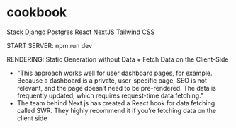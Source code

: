 # cookbook

Stack
Django
Postgres
React
NextJS
Tailwind CSS

START SERVER: npm run dev

RENDERING: Static Generation without Data + Fetch Data on the Client-Side

- "This approach works well for user dashboard pages, for example. Because a dashboard is a private, user-specific page, SEO is not relevant, and the page doesn’t need to be pre-rendered. The data is frequently updated, which requires request-time data fetching."
- The team behind Next.js has created a React hook for data fetching called SWR. They highly recommend it if you’re fetching data on the client side
